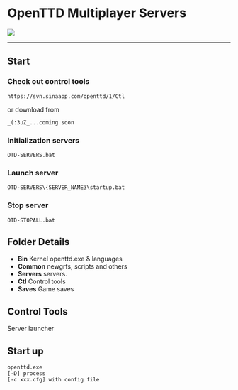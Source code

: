 # OpenTTD Multiplayer Servers #

![](http://media.openttd.org/media/images/layout/openttd-128.gif)

----------

## Start ##

### Check out control tools ###

	https://svn.sinaapp.com/openttd/1/Ctl

or download from

	_(:3uZ_...coming soon


### Initialization servers ###
	OTD-SERVERS.bat

### Launch server ###
	OTD-SERVERS\{SERVER_NAME}\startup.bat

### Stop server ###
	OTD-STOPALL.bat

## Folder Details ##

- **Bin** Kernel openttd.exe & languages
- **Common** newgrfs, scripts and others
- **Servers** servers.
- **Ctl** Control tools
- **Saves** Game saves

## Control Tools ##

Server launcher

## Start up ##
	openttd.exe
	[-D] process
	[-c xxx.cfg] with config file

